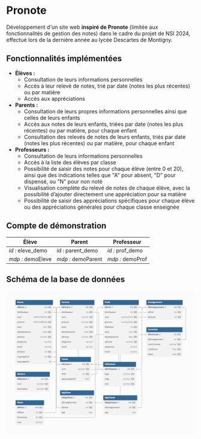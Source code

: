 # Pronote
Développement d'un site web __inspiré de Pronote__ (limitée aux fonctionnalités de gestion des notes) dans le cadre du projet de NSI 2024, effectué lors de la dernière année au lycée Descartes de Montigny.

## Fonctionnalités implémentées
- **Élèves :**
    - Consultation de leurs informations personnelles
    - Accès à leur relevé de notes, trié par date (notes les plus récentes) ou par matière
    - Accès aux appréciations
- **Parents :**
    - Consultation de leurs propres informations personnelles ainsi que celles de leurs enfants
    - Accès aux notes de leurs enfants, triées par date (notes les plus récentes) ou par matière, pour chaque enfant
    - Consultation des relevés de notes de leurs enfants, triés par date (notes les plus récentes) ou par matière, pour chaque enfant
- **Professeurs :**
    - Consultation de leurs informations personnelles
    - Accès à la liste des élèves par classe
    - Possibilité de saisir des notes pour chaque élève (entre 0 et 20), ainsi que des indications telles que "A" pour absent, "D" pour dispensé, ou "N" pour non noté
    - Visualisation complète du relevé de notes de chaque élève, avec la possibilité d’ajouter directement une appréciation pour sa matière
    - Possibilité de saisir des appréciations spécifiques pour chaque élève ou des appréciations générales pour chaque classe enseignée

## Compte de démonstration
| Élève | Parent             | Professeur       |
|-----------|--------------------|------------------|
| _id :_ eleve_demo| _id :_ parent_demo | _id :_ prof_demo |
| _mdp :_ demoEleve | _mdp :_ demoParent | _mdp :_ demoProf |

## Schéma de la base de données
![Image schéma de la base de données](./assets/img/bdd_sql.png)